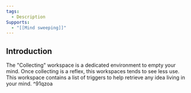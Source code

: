 ```yaml
---
tags:
  - Description
Supports:
  - "[[Mind sweeping]]"
---
```

## Introduction 

The "Collecting" workspace is a dedicated environment to empty your mind. Once collecting is a reflex, this workspaces tends to see less use. This workspace contains a list of triggers to help retrieve any idea living in your mind. ^91qzoa